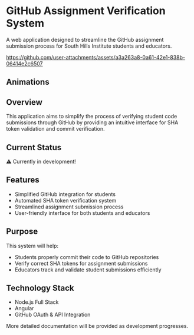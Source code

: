 # GitHub Assignment Verification System

A web application designed to streamline the GitHub assignment submission process for South Hills Institute students and educators.

https://github.com/user-attachments/assets/a3a263a8-0a61-42e1-838b-06414e2c6507

## Animations

## Overview

This application aims to simplify the process of verifying student code submissions through GitHub by providing an intuitive interface for SHA token validation and commit verification.

## Current Status

⚠️ Currently in development!

## Features

- Simplified GitHub integration for students
- Automated SHA token verification system
- Streamlined assignment submission process
- User-friendly interface for both students and educators

## Purpose

This system will help:

- Students properly commit their code to GitHub repositories
- Verify correct SHA tokens for assignment submissions
- Educators track and validate student submissions efficiently

## Technology Stack

- Node.js Full Stack
- Angular
- GitHub OAuth & API Integration

More detailed documentation will be provided as development progresses.
